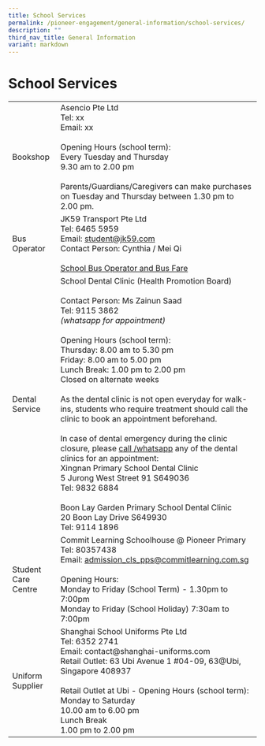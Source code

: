```yaml
---
title: School Services
permalink: /pioneer-engagement/general-information/school-services/
description: ""
third_nav_title: General Information
variant: markdown
---
```

# School Services

<table>
<tbody>
<tr>
<td>Bookshop</td>
<td>Asencio Pte Ltd <br>Tel: xx<br>Email: xx<br><br>Opening Hours (school term):<br>Every Tuesday and Thursday<br>9.30 am to 2.00 pm<br><br>Parents/Guardians/Caregivers can make purchases on Tuesday and Thursday between 1.30 pm to 2.00 pm.</td>
</tr>
<tr>
<td>Bus Operator</td>
<td>JK59 Transport Pte Ltd<br>Tel: 6465 5959<br>Email: <a href="mailto:student@jk59.com">student@jk59.com</a><br>Contact Person: Cynthia / Mei Qi
<br><br>
<a target="_blank" href="/files/Attachments/bus_operator_2025.pdf">School Bus Operator and Bus Fare</a>
	
</td>
</tr>
<tr>
<td>Dental Service</td>
<td>School Dental Clinic (Health Promotion Board)<br><br>Contact Person: Ms Zainun Saad<br>Tel: 9115 3862<br><i>(whatsapp for appointment)</i><br><br>Opening Hours (school term):<br>Thursday: 8.00 am to 5.30 pm<br>Friday: 8.00 am to 5.00 pm <br>Lunch Break: 1.00 pm to 2.00 pm<br>Closed on alternate weeks<br><br>As the dental clinic is not open everyday for walk-ins, students who require treatment should call the clinic to book an appointment beforehand.
	<br>
	<br>
	In case of dental emergency during the clinic closure, please <u>call /whatsapp</u> any of the dental clinics for an appointment: <br>
	Xingnan Primary School Dental Clinic<br>
	5 Jurong West Street 91 S649036<br>
	Tel: 9832 6884
<br>
	<br>
	Boon Lay Garden Primary School Dental Clinic<br>
	20 Boon Lay Drive S649930<br>
	Tel: 9114 1896</td>
</tr>
<tr>
<td>Student Care Centre</td>
<td>Commit Learning Schoolhouse @ Pioneer Primary<br>Tel: 80357438<br>Email: <a href="mailto:admission_cls_pps@commitlearning.com.sg">admission_cls_pps@commitlearning.com.sg</a><br><br>Opening Hours: <br> Monday to Friday (School Term) - 1.30pm to 7:00pm<br>Monday to Friday (School Holiday) 7:30am to 7:00pm</td>
</tr>
<tr>
<td>Uniform Supplier</td>
<td>Shanghai School Uniforms Pte Ltd<br>Tel: 6352 2741<br>Email: contact@shanghai-uniforms.com<br>Retail Outlet: 63 Ubi Avenue 1 #04-09, 63@Ubi, Singapore 408937<br><br>Retail Outlet at Ubi - Opening Hours (school term): <br>Monday to Saturday<br>10.00 am to 6.00 pm<br>Lunch Break<br>1.00 pm to 2.00 pm</td>
</tr>
</tbody>
</table>